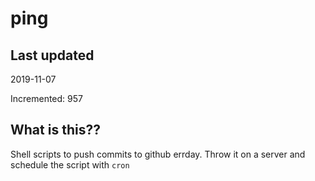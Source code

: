 # ping

## Last updated
2019-11-07

Incremented: 957

## What is this??
Shell scripts to push commits to github errday. Throw it on a server and schedule the script with `cron`
